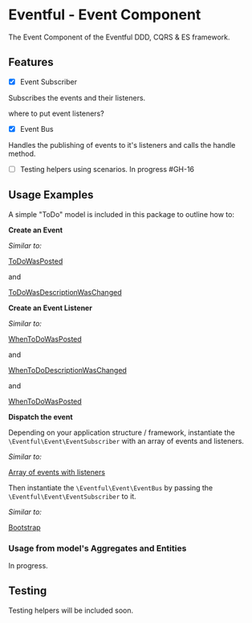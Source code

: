# Eventful - Event Component

The Event Component of the Eventful DDD, CQRS & ES framework.

## Features

- [x] Event Subscriber

Subscribes the events and their listeners.

where to put event listeners?

- [x] Event Bus

Handles the publishing of events to it's listeners and calls the handle method.

- [ ] Testing helpers using scenarios. In progress #GH-16

## Usage Examples

A simple "ToDo" model is included in this package to outline how to:

__Create an Event__

_Similar to:_

[ToDoWasPosted](https://github.com/swellphp/eventful/blob/master/src/Eventful/Example/Model/ToDo/Event/ToDoWasPosted.php)

and

[ToDoWasDescriptionWasChanged](https://github.com/swellphp/eventful/blob/master/src/Eventful/Example/Model/ToDo/Event/ToDoDescriptionWasChanged.php)

__Create an Event Listener__

_Similar to:_

[WhenToDoWasPosted](https://github.com/swellphp/eventful/blob/master/src/Eventful/Example/Projection/Tasks/Listener/WhenToDoWasPosted.php)

and

[WhenToDoDescriptionWasChanged](https://github.com/swellphp/eventful/blob/master/src/Eventful/Example/Projection/Tasks/Listener/WhenToDoDescriptionWasChanged.php)

and

[WhenToDoWasPosted](https://github.com/swellphp/eventful/blob/master/src/Eventful/Example/Projection/Calendar/Listener/WhenToDoWasPosted.php)

__Dispatch the event__

Depending on your application structure / framework, instantiate the `\Eventful\Event\EventSubscriber` with an array of events and listeners.

_Similar to:_

[Array of events with listeners](https://github.com/swellphp/eventful/blob/master/src/Eventful/Example/config/eventful-events.php)

Then instantiate the `\Eventful\Event\EventBus` by passing the `\Eventful\Event\EventSubscriber` to it.

_Similar to:_

[Bootstrap](https://github.com/swellphp/eventful/blob/master/src/Eventful/Example/app/bootstrap.php)

### Usage from model's Aggregates and Entities

In progress.

## Testing

Testing helpers will be included soon.

